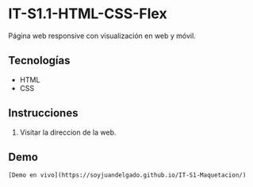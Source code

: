 # IT-S1.1-HTML-CSS-Flex

Página web responsive con visualización en web y móvil.

## Tecnologías  

- HTML  
- CSS  

## Instrucciones  

1. Visitar la direccion de la web.  

## Demo

    [Demo en vivo](https://soyjuandelgado.github.io/IT-S1-Maquetacion/)
  